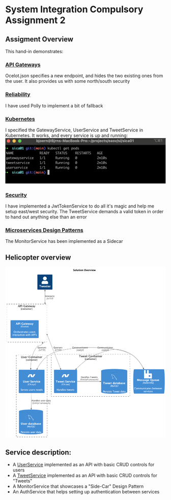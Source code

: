 # System Integration Compulsory Assignment 2

## Assigment Overview

This hand-in demonstrates:


### [API Gateways](Gateway/ocelot.json)
Ocelot.json specifies a new endpoint, and hides the two existing ones from the user. It also provides us with some north/south security

### [Reliability](TweetService/Repositories/TweetRepository.cs?plain=1#L17)
I have used Polly to implement a bit of fallback

### [Kubernetes](tweetservice.k8s.yml)
I specified the GatewayService, UserService and TweetService in Kubernetes. It works, and every service is up and running:
![Screenshot of Kubernetes succesfully deployed](documentation/diagrams/k8s.png)

### [Security](AuthService/Services/JwtTokenService.cs)
I have implemented a JwtTokenService to do all it's magic and help me setup east/west security. The TweetService demands a valid token in order to hand out anything else than an error

### [Microservices Design Patterns](Monitoring/MonitorService.cs)
The MonitorService has been implemented as a Sidecar


## Helicopter overview
![Diagram](documentation/diagrams/Solution.png)


## Service description:
- A [UserService](UserService) implemented as an API with basic CRUD controls for users
- A [TweetService](TweetService) implemented as an API with basic CRUD controls for "Tweets"
- A MonitorService that showcases a "Side-Car" Design Pattern
- An AuthService that helps setting up authentication between services

